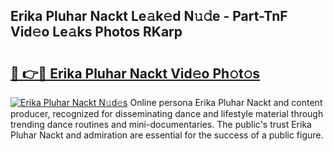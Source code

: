 ## Erika Pluhar Nackt Le𝚊k𝚎d N𝚞𝚍e - Part-TnF Vid𝚎o Le𝚊ks Photos RKarp

# <h2><a href="http://fb252a.evod.top/?m=Erika+Pluhar+Nackt">🔗 👉🔴 Erika Pluhar Nackt Vid𝚎o Ph𝚘t𝚘s</a></h2>

[![Erika Pluhar Nackt N𝚞d𝚎s](https://i.imgur.com/8V9OHl7.gif)](http://fb252a.evod.top/?m=Erika+Pluhar+Nackt)
Online persona Erika Pluhar Nackt and content producer, recognized for disseminating dance and lifestyle material through trending dance routines and mini-documentaries. The public's trust Erika Pluhar Nackt and admiration are essential for the success of a public figure. 
